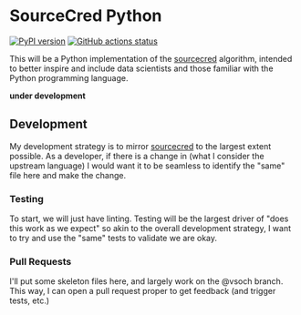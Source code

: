 # SourceCred Python

[![PyPI version](https://badge.fury.io/py/sourcecred.svg)](https://pypi.org/project/sourcecred/)
[![GitHub actions status](https://github.com/sourcecred/sourcecred-python/workflows/ci/badge.svg?branch=master)](https://github.com/sourcecred/sourcecred-python/actions?query=branch%3Amaster+workflow%3Aci)

This will be a Python implementation of the [sourcecred](https://github.com/sourcecred/sourcecred)
algorithm, intended to better inspire and include data scientists and those
familiar with the Python programming language.

**under development**

## Development

My development strategy is to mirror [sourcecred](https://github.com/sourcecred/sourcecred) to
the largest extent possible. As a developer, if there is a change in (what I consider the
upstream language) I would want it to be seamless to identify the "same" file here
and make the change.

### Testing

To start, we will just have linting. Testing will be the largest driver of 
"does this work as we expect" so akin to the overall development strategy,
I want to try and use the "same" tests to validate we are okay.


### Pull Requests

I'll put some skeleton files here, and largely work on the @vsoch branch.
This way, I can open a pull request proper to get feedback (and trigger tests, etc.)
